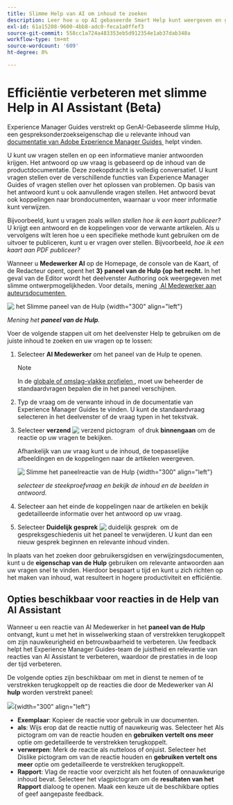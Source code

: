 ```yaml
---
title: Slimme Help van AI om inhoud te zoeken
description: Leer hoe u op AI gebaseerde Smart Help kunt weergeven en gebruiken.
exl-id: 61a15208-9600-4bb8-adc0-feca1a0ffef3
source-git-commit: 558cc1a724a483353eb5d912354e1ab37dab348a
workflow-type: tm+mt
source-wordcount: '609'
ht-degree: 0%

---
```


# Efficiëntie verbeteren met slimme Help in AI Assistant (Beta)

Experience Manager Guides verstrekt op GenAI-Gebaseerde slimme Hulp, een gespreksonderzoekseigenschap die u relevante inhoud van [&#x200B; documentatie van Adobe Experience Manager Guides &#x200B;](https://experienceleague.adobe.com/nl/docs/experience-manager-guides/using/overview) helpt vinden.

U kunt uw vragen stellen en op een informatieve manier antwoorden krijgen. Het antwoord op uw vraag is gebaseerd op de inhoud van de productdocumentatie. Deze zoekopdracht is volledig conversatief. U kunt vragen stellen over de verschillende functies van Experience Manager Guides of vragen stellen over het oplossen van problemen. Op basis van het antwoord kunt u ook aanvullende vragen stellen. Het antwoord bevat ook koppelingen naar brondocumenten, waarnaar u voor meer informatie kunt verwijzen.

Bijvoorbeeld, kunt u vragen zoals *willen stellen hoe ik een kaart publiceer?* U krijgt een antwoord en de koppelingen voor de verwante artikelen. Als u vervolgens wilt leren hoe u een specifieke methode kunt gebruiken om de uitvoer te publiceren, kunt u er vragen over stellen. Bijvoorbeeld, *hoe ik een kaart aan PDF publiceer?*

Wanneer u **Medewerker AI** op de Homepage, de console van de Kaart, of de Redacteur opent, opent het **3&rbrace; paneel van de Hulp &lbrace;op het recht.** In het geval van de Editor wordt het deelvenster Authoring ook weergegeven met slimme ontwerpmogelijkheden. Voor details, mening [&#x200B; AI Medewerker aan auteursdocumenten &#x200B;](./ai-assistant-right-panel.md)

![&#x200B; het Slimme paneel van de Hulp &#x200B;](images/smart-help-panel.png){width="300" align="left"}

*Mening het **paneel van de Hulp**.*

Voer de volgende stappen uit om het deelvenster Help te gebruiken om de juiste inhoud te zoeken en uw vragen op te lossen:

1. Selecteer **AI Medewerker** om het paneel van de Hulp te openen.

   >[!NOTE]
   >
   > In de [&#x200B; globale of omslag-vlakke profielen &#x200B;](../cs-install-guide/conf-folder-level.md#conf-ai-guides-assistant), moet uw beheerder de standaardvragen bepalen die in het paneel verschijnen.

1. Typ de vraag om de verwante inhoud in de documentatie van Experience Manager Guides te vinden. U kunt de standaardvraag selecteren in het deelvenster of de vraag typen in het tekstvak.

1. Selecteer **verzend** ![&#x200B; verzend pictogram &#x200B;](images/send-icon.svg) of druk **binnengaan** om de reactie op uw vragen te bekijken.

   Afhankelijk van uw vraag kunt u de inhoud, de toepasselijke afbeeldingen en de koppelingen naar de artikelen weergeven.

   ![&#x200B; Slimme het paneelreactie van de Hulp &#x200B;](images/smart-help-panel-response.png){width="300" align="left"}


   *selecteer de steekproefvraag en bekijk de inhoud en de beelden in antwoord.*

1. Selecteer aan het einde de koppelingen naar de artikelen en bekijk gedetailleerde informatie over het antwoord op uw vraag.


1. Selecteer **Duidelijk gesprek** ![&#x200B; duidelijk gesprek &#x200B;](images/clear-conversation-icon.svg) om de gespreksgeschiedenis uit het paneel te verwijderen. U kunt dan een nieuw gesprek beginnen en relevante inhoud vinden.

In plaats van het zoeken door gebruikersgidsen en verwijzingsdocumenten, kunt u de **eigenschap van de Hulp** gebruiken om relevante antwoorden aan uw vragen snel te vinden. Hierdoor bespaart u tijd en kunt u zich richten op het maken van inhoud, wat resulteert in hogere productiviteit en efficiëntie.

## Opties beschikbaar voor reacties in de Help van AI Assistant

Wanneer u een reactie van AI Medewerker in het **paneel van de Hulp** ontvangt, kunt u met het in wisselwerking staan of verstrekken terugkoppelt om zijn nauwkeurigheid en betrouwbaarheid te verbeteren. Uw feedback helpt het Experience Manager Guides-team de juistheid en relevantie van reacties van AI Assistant te verbeteren, waardoor de prestaties in de loop der tijd verbeteren.

De volgende opties zijn beschikbaar om met in dienst te nemen of te verstrekken terugkoppelt op de reacties die door de Medewerker van AI **hulp** worden verstrekt paneel:

![](images/ai-assistant-response-options.png){width="300" align="left"}

- **Exemplaar**: Kopieer de reactie voor gebruik in uw documenten.
- **als**: Wijs erop dat de reactie nuttig of nauwkeurig was. Selecteer het Als pictogram om van de reactie houden en **gebruiken vertelt ons meer** optie om gedetailleerde te verstrekken terugkoppelt.
- **verwerpen**: Merk de reactie als nutteloos of onjuist. Selecteer het Dislike pictogram om van de reactie houden en **gebruiken vertelt ons meer** optie om gedetailleerde te verstrekken terugkoppelt.
- **Rapport**: Vlag de reactie voor overzicht als het fouten of onnauwkeurige inhoud bevat. Selecteer het vlagpictogram om de **resultaten van het Rapport** dialoog te openen. Maak een keuze uit de beschikbare opties of geef aangepaste feedback.
